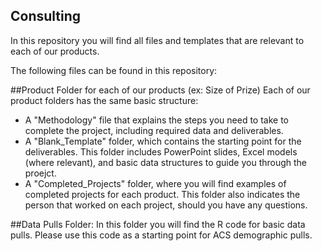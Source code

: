 ## Consulting
In this repository you will find all files and templates that are relevant to each of our products.

The following files can be found in this repository:


##Product Folder for each of our products (ex: Size of Prize)
Each of our product folders has the same basic structure: 
- A "Methodology" file that explains the steps you need to take to complete the project, including required data and deliverables. 
- A "Blank_Template" folder, which contains the starting point for the deliverables. This folder includes PowerPoint slides, Excel models (where relevant), and basic data structures to guide you through the proejct. 
- A "Completed_Projects" folder, where you will find examples of completed projects for each product. This folder also indicates the person that worked on each project, should you have any questions. 

##Data Pulls Folder: 
In this folder you will find the R code for basic data pulls. Please use this code as a starting point for ACS demographic pulls. 



